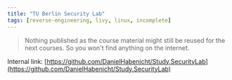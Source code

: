 ```yaml
---
title: "TU Berlin Security Lab"
tags: [reverse-engineering, livy, linux, incomplete]
---
```


<!-- Upload Firmware on HiFive1 Rev B on Windows 10

https://github.com/zephyrproject-rtos/zephyr/issues/20735 -->

> Nothing published as the course material might still be reused for the next courses. So you won't find anything on the internet.

Internal link: [https://github.com/DanielHabenicht/Study.SecurityLab](https://github.com/DanielHabenicht/Study.SecurityLab)